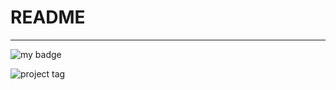 # README
---

![my badge](https://badgen.net/badge/hello/world/red?icon=github)


![project tag](https://img.shields.io/github/v/tag/onsokumaru/python_actions_demo)
